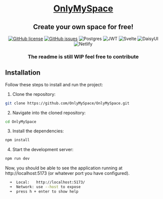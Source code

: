 <h1 align="center"><a href="https://only-my.space">OnlyMySpace<a/></h1>
<h2 align="center">Create your own space for free!</h2>
<p align="center">
<a href="https://github.com/OnlyMySpace/OnlyMySpace/LICENSE" target="_blank"><img src="https://img.shields.io/github/license/onlymyspace/onlymyspace.svg" alt="GitHub license"></a>
<a href="https://github.com/OnlyMySpace/OnlyMySpace/issues" target="_blank"><img src="https://img.shields.io/github/issues/onlymyspace/onlymyspace.svg" alt="GitHub issues"></a>
<img src="https://img.shields.io/badge/postgres-%23316192.svg?style=for-the-badge&logo=postgresql&logoColor=white" alt="Postgres">
<img src="https://img.shields.io/badge/JWT-black?style=for-the-badge&logo=JSON%20web%20tokens" alt="JWT">
<img src="https://img.shields.io/badge/svelte-%23f1413d.svg?style=for-the-badge&logo=svelte&logoColor=white" alt="Svelte">
<img src="https://img.shields.io/badge/daisyui-5A0EF8?style=for-the-badge&logo=daisyui&logoColor=white" alt="DaisyUI">
<img src="https://img.shields.io/badge/netlify-%23000000.svg?style=for-the-badge&logo=netlify&logoColor=#00C7B7" alt="Netlify">
</p>
<h3 align="center">The readme is still WIP feel free to contribute</h3>

## Installation

Follow these steps to install and run the project:

1. Clone the repository:

```bash
git clone https://github.com/OnlyMySpace/OnlyMySpace.git
```

2. Navigate into the cloned repository:

```bash
cd OnlyMySpace
```

3. Install the dependencies:

```bash
npm install
```

4. Start the development server:

```bash
npm run dev
```

Now, you should be able to see the application running at http://localhost:5173 (or whatever port you have configured).

```bash
  ➜  Local:   http://localhost:5173/
  ➜  Network: use --host to expose
  ➜  press h + enter to show help
```
